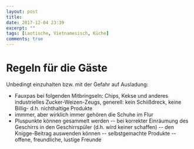 ```yaml
---
layout: post
title:
date: 2017-12-04 23:39
excerpt: ""
tags: [Laotische, Vietnamesisch, Küche]
comments: true
---
```


# Regeln für die Gäste

Unbedingt einzuhalten bzw. mit der Gefahr auf Ausladung:
- Fauxpas bei folgenden Mitbringseln: Chips, Kekse und anderes industrielles Zucker-Weizen-Zeugs, generell: kein Schiißdreck, keine Billig- d.h. nichthaltige Produkte
- immmer, aber wirklich immer gehören die Schuhe im Flur
- Pluspunkte können gesammelt werden
-- bei korrekter Einräumung des Geschirrs in den Geschirrspüler (d.h. wird keiner schaffen)
-- den Knigge-Beitrag auswenden können
-- selbstgemachte Produkte
-- offene, freundliche, lustige Freunde



```
